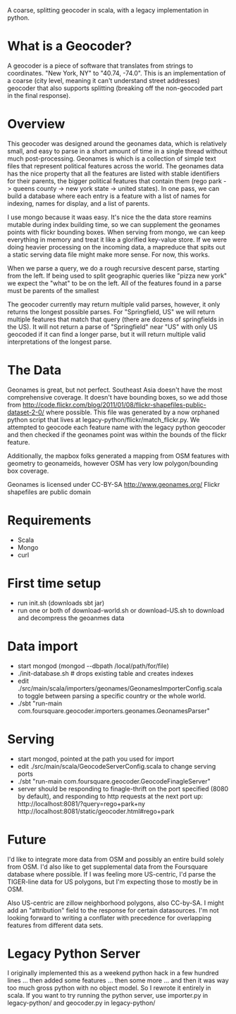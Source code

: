 A coarse, splitting geocoder in scala, with a legacy implementation in python.

What is a Geocoder?
===================

A geocoder is a piece of software that translates from strings to coordinates. "New York, NY" to "40.74,  -74.0". This is an implementation of a coarse (city level, meaning it can't understand street addresses) geocoder that also supports splitting (breaking off the non-geocoded part in the final response).

Overview
========

This geocoder was designed around the geonames data, which is relatively small, and easy to parse in a short amount of time in a single thread without much post-processing. Geonames is which is a collection of simple text files that represent political features across the world. The geonames data has the nice property that all the features are listed with stable identifiers for their parents, the bigger political features that contain them (rego park -> queens county -> new york state -> united states). In one pass, we can build a database where each entry is a feature with a list of names for indexing, names for display, and a list of parents.

I use mongo because it waas easy. It's nice the the data store reamins mutable during index building time, so we can supplement the geonames points with flickr bounding boxes. When serving from mongo, we can keep everything in memory and treat it like a glorified key-value store. If we were doing heavier processing on the incoming data, a mapreduce that spits out a static serving data file might make more sense. For now, this works.

When we parse a query, we do a rough recursive descent parse, starting from the left. If being used to split geographic queries like "pizza new york" we expect the "what" to be on the left. All of the features found in a parse must be parents of the smallest 

The geocoder currently may return multiple valid parses, however, it only returns the longest possible parses. For "Springfield, US" we will return multiple features that match that query (there are dozens of springfields in the US). It will not return a parse of "Springfield" near "US" with only US geocoded if it can find a longer parse, but it will return multiple valid interpretations of the longest parse.

The Data
========

Geonames is great, but not perfect. Southeast Asia doesn't have the most comprehensive coverage. It doesn't have bounding boxes, so we add those from http://code.flickr.com/blog/2011/01/08/flickr-shapefiles-public-dataset-2-0/ where possible. This file was generated by a now orphaned python script that lives at legacy-python/flickr/match_flickr.py. We attempted to geocode each feature name with the legacy python geocoder and then checked if the geonames point was within the bounds of the flickr feature.

Additionally, the mapbox folks generated a mapping from OSM features with geometry to geonameids, however OSM has very low polygon/bounding box coverage.

Geonames is licensed under CC-BY-SA http://www.geonames.org/
Flickr shapefiles are public domain 

Requirements
============
*   Scala
*   Mongo
*   curl

First time setup
================
*   run init.sh (downloads sbt jar)
*   run one or both of download-world.sh or download-US.sh to download and decompress the geoanmes data

Data import
===========
*   start mongod (mongod --dbpath /local/path/for/file)
*   ./init-database.sh # drops existing table and creates indexes
*   edit ./src/main/scala/importers/geonames/GeonamesImporterConfig.scala to toggle between parsing a specific country or the whole world. 
*   ./sbt "run-main com.foursquare.geocoder.importers.geonames.GeonamesParser"

Serving
=======
*   start mongod, pointed at the path you used for import
*   edit ./src/main/scala/GeocodeServerConfig.scala to change serving ports
*   ./sbt  "run-main com.foursquare.geocoder.GeocodeFinagleServer"
*   server should be responding to finagle-thrift on the port specified (8080 by default), and responding to http requests at the next port up: http://localhost:8081/?query=rego+park+ny http://localhost:8081/static/geocoder.html#rego+park

Future
======
I'd like to integrate more data from OSM and possibly an entire build solely from OSM. I'd also like to get supplemental data from the Foursquare database where possible. If I was feeling more US-centric, I'd parse the TIGER-line data for US polygons, but I'm expecting those to mostly be in OSM. 

Also US-centric are zillow neighborhood polygons, also CC-by-SA. I might add an "attribution" field to the response for certain datasources. I'm not looking forward to writing a conflater with precedence for overlapping features from different data sets.

Legacy Python Server
====================
I originally implemented this as a weekend python hack in a few hundred lines ... then added some features ... then some more ... and then it was way too much gross python with no object model. So I rewrote it entirely in scala. If you want to try running the python server, use importer.py in legacy-python/ and geocoder.py in legacy-python/

